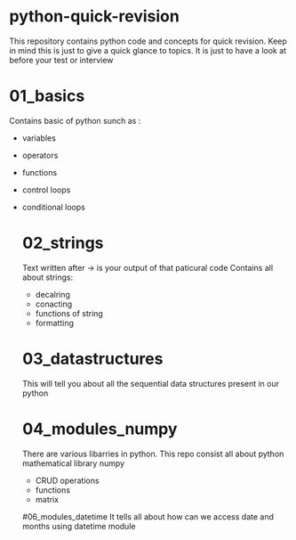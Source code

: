 # python-quick-revision
This repository contains python code and concepts for quick revision.
Keep in mind this is just to give a quick glance to topics. It is just to have a look at before your test or interview

# 01_basics
Contains basic of python sunch as :
- variables
- operators
- functions
- control loops
- conditional loops

  # 02_strings
  Text written after -> is your output of that paticural  code
  Contains all about strings:
  - decalring
  - conacting
  - functions of string
  - formatting
 
  # 03_datastructures
  This will tell you about all the sequential data structures present in our python

  # 04_modules_numpy
  There are various libarries in python. This repo consist all about python mathematical library numpy
  - CRUD operations
  - functions
  - matrix

  #06_modules_datetime
  It tells all about how can we access date and months using datetime module

